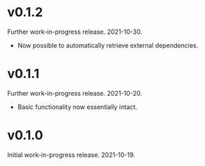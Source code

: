 # v0.1.2

Further work-in-progress release. 2021-10-30.
+ Now possible to automatically retrieve external dependencies.

# v0.1.1

Further work-in-progress release. 2021-10-20.
+ Basic functionality now essentially intact.

# v0.1.0

Initial work-in-progress release. 2021-10-19.
